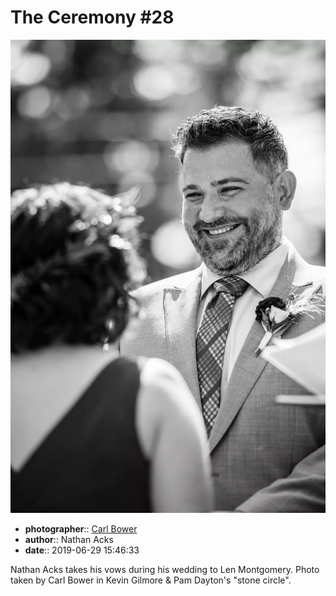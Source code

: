 # The Ceremony \#28

![Nathan Acks takes his vows](assets/2019-06-29-set-1-the-ceremony-28.webp)

* **photographer**:: [Carl Bower](https://carlbowerphotos.com)
* **author**:: Nathan Acks
* **date**:: 2019-06-29 15:46:33

Nathan Acks takes his vows during his wedding to Len Montgomery. Photo taken by Carl Bower in Kevin Gilmore & Pam Dayton's "stone circle".
